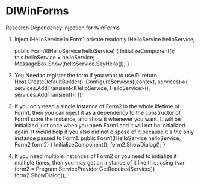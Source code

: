 # DIWinForms
Research Dependency Injection for WinForms
1. Inject IHelloService in Form1
    private readonly IHelloService helloService;

    public Form1(IHelloService helloService)
    {
        InitializeComponent();
        this.helloService = helloService;
        MessageBox.Show(helloService.SayHello());
    }
2. You Need to register the form if you want to use DI
						return Host.CreateDefaultBuilder()
            .ConfigureServices((context, services)=>{
                services.AddTransient<IHelloService, HelloService>();
                services.AddTransient<Form1>();
            });
3. If you only need a single instance of Form2 in the whole lifetime of Form1, then you can inject it as a dependency to the constructor of Form1 store the instance, and show it whenever you want. It will be initialized just once when you open Form1 and it will not be initialized again. It would help if you also did not dispose of it because it's the only instance passed to Form1.
				public Form1(IHelloService helloService, Form2 form2)
				{ 
				     InitializeComponent();
             form2.ShowDialog();
				}
4. If you need multiple instances of Form2 or you need to initialize it multiple times, then you may get an instance of it like this:
			using (var form2 = Program.ServiceProvider.GetRequiredService<Form2>())
     form2.ShowDialog();
